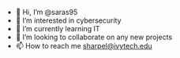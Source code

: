 - 👋 Hi, I’m @saras95
- 👀 I’m interested in cybersecurity
- 🌱 I’m currently learning IT
- 💞️ I’m looking to collaborate on any new projects
- 📫 How to reach me sharpel@ivytech.edu

<!---
saras95/saras95 is a ✨ special ✨ repository because its `README.md` (this file) appears on your GitHub profile.
You can click the Preview link to take a look at your changes.
--->
